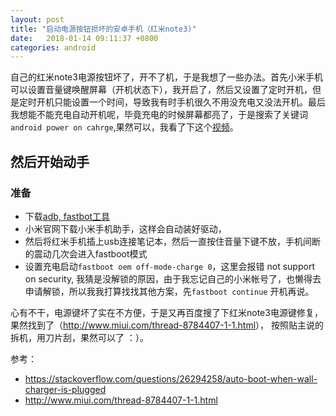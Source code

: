 ```yaml
---
layout: post
title: "启动电源按钮损坏的安卓手机（红米note3)"
date:   2018-01-14 09:11:37 +0800
categories: android
---
```

自己的红米note3电源按钮坏了，开不了机，于是我想了一些办法。首先小米手机可以设置音量键唤醒屏幕（开机状态下），我开启了，然后又设置了定时开机，但是定时开机只能设置一个时间，导致我有时手机很久不用没充电又没法开机。最后我想能不能充电自动开机呢，毕竟充电的时候屏幕都亮了，于是搜索了关键词 `android power on cahrge`,果然可以，我看了下这个[视频](https://www.youtube.com/watch?v=Zp9G6A6EFlA&t=154s)。

## 然后开始动手
### 准备

- 下载[adb, fastbot工具](https://developer.android.com/studio/releases/platform-tools.html)
- 小米官网下载小米手机助手，这样会自动装好驱动，
- 然后将红米手机插上usb连接笔记本，然后一直按住音量下键不放，手机间断的震动几次会进入fastboot模式
- 设置充电启动`fastboot oem off-mode-charge 0`，这里会报错 not support on security, 我猜是没解锁的原因，由于我忘记自己的小米帐号了，也懒得去申请解锁，所以我我打算找找其他方案，先`fastboot continue` 开机再说。

心有不干，电源键坏了实在不方便，于是又再百度搜了下红米note3电源键修复，果然找到了（<http://www.miui.com/thread-8784407-1-1.html>）， 按照贴主说的拆机，用刀片刮，果然可以了 ：）。



参考：
* <https://stackoverflow.com/questions/26294258/auto-boot-when-wall-charger-is-plugged>
* <http://www.miui.com/thread-8784407-1-1.html>
